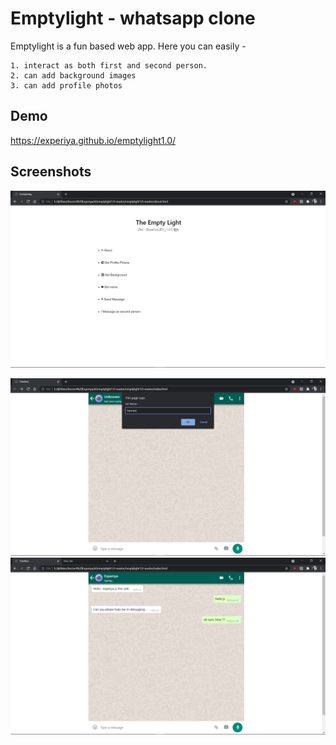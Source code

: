 

# Emptylight - whatsapp clone

Emptylight is a fun based web app. Here you can easily -

    1. interact as both first and second person.
    2. can add background images 
    3. can add profile photos 


## Demo

https://experiya.github.io/emptylight1.0/

  
## Screenshots

![App Screenshot](https://github.com/Experiya/snapshot/blob/main/Emptylight/Screenshot%20(472).png?raw=true)

![App Screenshot](https://github.com/Experiya/snapshot/blob/main/Emptylight/Screenshot%20(473).png?raw=true)
![App Screenshot](https://github.com/Experiya/snapshot/blob/main/Emptylight/Screenshot%20(474).png?raw=true)

